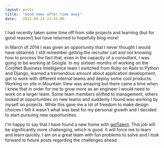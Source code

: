 ```yaml
---
layout: posts
title:  "Good news after time away"
date:   2015-08-24 23:45:00
---
```

<p>
  I had recently taken some time off from side projects and learning (but for good reason!) but have returned to hopefully blog more!
</p>

<p>
  In March of 2014 I was given an opportunity that I never thought I would have obtained. I still remember getting the recruiter call and not knowing how to process the fact that, even in the capacity of a consultant, I was going to be working at Google. In my sixteen months of working on the CorpNet Business Intelligence team I switched from Ruby on Rails to Python and Django, learned a tremendous amount about application development, got to work with different internal teams and deploy some cool products. Working on site in Mountain View was amazing but there came a time when I knew that in order for me to grow more as an engineer I would need to work on a larger team. Some team members shifted to management, others looked at opportunities on new teams and suddenly I found was working by myself on projects. While this gave me a lot of freedom to make design choices I felt it wasn't what was best for my personal growth and I decided to start pursuing new opportunities.
</p>

<p>
  I'm happy to say that I have found a new home with <a href="http://www.gettalent.com">getTalent</a>. This job will be significantly more challenging, which is good. It will force me to learn and learn quickly. I am on a great team with fun problems to solve and I look forward to future posts regarding the challenges ahead.
</p>